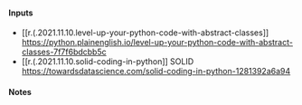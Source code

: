 

#### Inputs

- [[r.(.2021.11.10.level-up-your-python-code-with-abstract-classes]] <https://python.plainenglish.io/level-up-your-python-code-with-abstract-classes-7f7f6bdcbb5c>
- [[r.(.2021.11.10.solid-coding-in-python]] SOLID <https://towardsdatascience.com/solid-coding-in-python-1281392a6a94>

#### Notes

